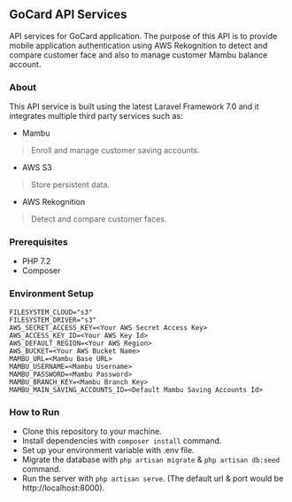 ## GoCard API Services
API services for GoCard application. The purpose of this API is to provide mobile application authentication using AWS Rekognition to detect and compare customer face and also to manage customer Mambu balance account.

### About
This API service is built using the latest Laravel Framework 7.0 and it integrates multiple third party services such as:
- Mambu
> Enroll and manage customer saving accounts.
- AWS S3
> Store persistent data.
- AWS Rekognition
> Detect and compare customer faces.

### Prerequisites
- PHP 7.2
- Composer

### Environment Setup
    FILESYSTEM_CLOUD="s3"
    FILESYSTEM_DRIVER="s3"
    AWS_SECRET_ACCESS_KEY=<Your AWS Secret Access Key>
    AWS_ACCESS_KEY_ID=<Your AWS Key Id>
    AWS_DEFAULT_REGION=<Your AWS Region>
    AWS_BUCKET=<Your AWS Bucket Name>
    MAMBU_URL=<Mambu Base URL>
    MAMBU_USERNAME=<Mambu Username>
    MAMBU_PASSWORD=<Mambu Password>
    MAMBU_BRANCH_KEY=<Mambu Branch Key>
    MAMBU_MAIN_SAVING_ACCOUNTS_ID=<Default Mambu Saving Accounts Id>

### How to Run  
- Clone this repository to your machine.
- Install dependencies with `composer install` command.
- Set up your environment variable with .env file.
- Migrate the database with `php artisan migrate` & `php artisan db:seed` command.
- Run the server with `php artisan serve`. (The default url & port would be http://localhost:8000).

